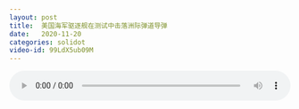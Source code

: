 ```yaml
---
layout: post
title:  美国海军驱逐舰在测试中击落洲际弹道导弹
date:   2020-11-20
categories: solidot
video-id: 99LdX5ub09M
---
```


<audio id="youtube" style="width: 100%;" video-id="99LdX5ub09M" controls></audio>

<script async type="text/javascript" src="/audio.js"></script>

